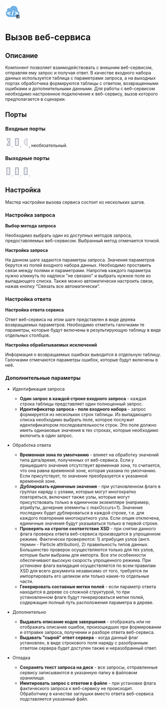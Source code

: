 ![](/media/app/icons/vendors/wsdlclient.svg)
# Вызов веб-сервиса

## Описание

Компонент позволяет взаимодействовать с внешним веб-сервисом, отправляя ему запрос и получая ответ. В качестве входного набора данных используется таблица с параметрами запроса, а на выходных портах обработчика формируются таблицы с ответом, возвращенными ошибками и дополнительными данными. Для работы с веб-сервисом необходимо настроенное подключение к веб-сервису, вызов которого предполагается в сценарии.      

## Порты

### Входные порты

![](/media/app/icons/ports/input_connection_inactive.svg).
![](/media/app/icons/ports/output_table_inactive.svg).
![](/media/app/icons/ports/optional_input_variable_inactive.svg), необязательный.

### Выходные порты

![](/media/app/icons/ports/output_table_inactive.svg).
![](/media/app/icons/ports/output_table_inactive.svg).
![](/media/app/icons/ports/output_table_inactive.svg).

## Настройка

Мастер настройки вызова сервиса состоит из нескольких шагов.  

### Настройка запроса

**Выбор метода запроса**

Необходимо выбрать один из доступных методов запроса, предоставляемых веб-сервисом. Выбранный метод отмечается точкой.   


**Настройка запроса**

На данном шаге задаются параметры запроса. Значения параметров берутся из полей входного набора данных. Необходимо проставить связи между полями и параметрами. Напротив каждого параметра нужно кликнуть по надписи "не связано" и выбрать нужное поле из выпадающего списка. Также можно автоматически настроить связи, нажав кнопку "Связать все автоматически".        

### Настройка ответа

**Настройка ответа сервиса**

Ответ веб-сервиса на этом шаге представлен в виде дерева возвращаемых параметров. Необходимо отметить галочками те параметры, которые будут включены в результирующую таблицу в виде отдельных столбцов.  


**Настройка обрабатываемых исключений**


Информация о возвращаемых ошибках выводится в отдельную таблицу. Галочками отмечаются параметры ошибок, которые будут включены в неё.  


### Дополнительные параметры


* Идентификация запроса
    * **Один запрос в каждой строке входного запроса** - каждая строка таблицы представляет один полноценный запрос.
    * **Идентификатор запроса - поле входного набора** - запрос формируется из нескольких строк таблицы. Из выпадающего списка необходимо выбрать поле, которое послужит идентификатором последовательности строк. Это поле должно иметь одинаковые значения в тех строках, которые необходимо включить в один запрос.

* Обработка ответа
    * **Временная зона по умолчанию** - влияет на обработку значений типа дата/время, полученных от веб-сервиса. Если у пришедшего значения отсутствует временная зона, то считается, что она равна временной зоне, которая указана по умолчанию. Если присутствует, то значение преобразуется к указанной временной зоне.
    * **Дублировать единичные значения** - при установленном флаге в группах наряду с узлами, которые могут многократно повторяться, включают также узлы, которые могут присутствовать только в единичном экземпляре (например, атрибуты, дочерние элементы с maxOccurs=1). Значение последних будет дублироваться в каждой строке, т.е. для каждого повторения многократного узла. Если опция отключена, единичные значения будут указываться только в первой строке.
    * **Проверять на строгое соответствие XSD** - при *снятии* данного флага проверка ответа веб-сервиса производится в упрощенном режиме. Фактически проверяются: 1) атрибуция узлов (англ. термин - Particle attribution), 2) правильность типов данных. Большинство проверок осуществляются только для тех узлов, которые были выбраны для импорта. Все эти особенности обеспечивают высокую скорость упрощенного режима. При *установке* флага валидация осуществляется по всем правилам XSD для всего документа независимо от того, требуется ли импортировать его целиком или только какие-то отдельные части.
     * **Генерировать составные метки полей** - если параметр ответа находится в дереве со сложной структурой, то при установленном флаге будут генерироваться метки полей, содержащие полный путь расположения параметра в дереве.

* Дополнительно 
    * **Выдавать описание кодов завершения** - отображать или не отображать описание ошибок, произошедших при формировании и отправке запроса, получении и разборе ответа веб-сервиса. 
    * **Выдавать "сырой" ответ сервера** -  когда данный флаг установлен, в виде строкового поля наряду с разобранным ответом сервера будет доступен также и неразобранный ответ.

* Отладка 
    * **Сохранять текст запроса на диск** - все запросы, отправленные сервису записываются в указанную папку в файловом хранилище. 
    * **Имитировать запрос с ответом в файле** - при установке флага фактического запроса к веб-сервису не происходит. Обработчику в качестве заглушки вместо ответа веб-сервиса подставляется указанный файл. 





